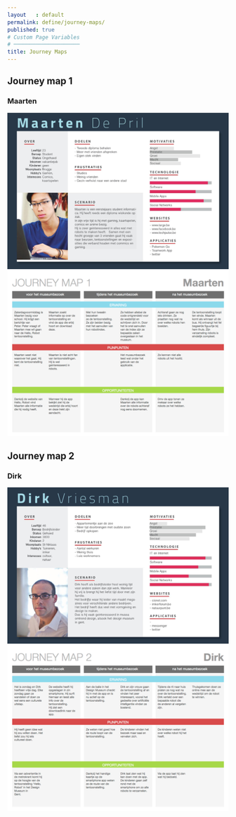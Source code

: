 ```yaml
---
layout   : default
permalink: define/journey-maps/
published: true
# Custom Page Variables
# ─────────────────────
title: Journey Maps
---
```

## Journey map 1
### Maarten 
<img src="../../images/personas1.jpg" alt="persona" class="images2">
<img src="../../images/journeymaps1.jpg" alt="journeymap1" class="images2">

## Journey map 2
### Dirk
<img src="../../images/personas2.jpg" alt="persona" class="images2">
<img src="../../images/journeymaps2.jpg" alt="journeymap2" class="images2">